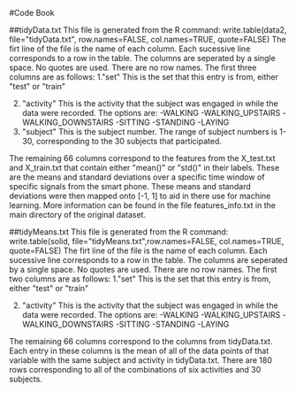 #Code Book

##tidyData.txt
This file is generated from the R command:
	write.table(data2, file="tidyData.txt", row.names=FALSE, col.names=TRUE, quote=FALSE)
The firt line of the file is the name of each column. Each sucessive line corresponds to a row in the table. The columns are seperated by a single space. No quotes are used. There are no row names. The first three columns are as follows:
1."set"
	This is the set that this entry is from, either "test" or "train"

2. "activity"
	This is the activity that the subject was engaged in while the data were recorded. The options are:
		-WALKING
		-WALKING_UPSTAIRS
		-WALKING_DOWNSTAIRS
		-SITTING
		-STANDING
		-LAYING
3. "subject"
	This is the subject number. The range of subject numbers is 1-30, corresponding to the 30 subjects that participated.
	
The remaining 66 columns correspond to the features from the X_test.txt and X_train.txt that contain either "mean()" or "std()" in their labels. These are the means and standard deviations over a specific time window of specific signals from the smart phone. These means and standard deviations were then mapped onto [-1, 1] to aid in there use for machine learning. More information can be found in the file features_info.txt in the main directory of the original dataset.

##tidyMeans.txt
This file is generated from the R command:
	write.table(solid, file="tidyMeans.txt",row.names=FALSE, col.names=TRUE, quote=FALSE)
The firt line of the file is the name of each column. Each sucessive line corresponds to a row in the table. The columns are seperated by a single space. No quotes are used. There are no row names. The first two columns are as follows:
1."set"
	This is the set that this entry is from, either "test" or "train"

2. "activity"
	This is the activity that the subject was engaged in while the data were recorded. The options are:
		-WALKING
		-WALKING_UPSTAIRS
		-WALKING_DOWNSTAIRS
		-SITTING
		-STANDING
		-LAYING

The remaining 66 columns correspond to the columns from tidyData.txt. Each entry in these columns is the mean of all of the data points of that variable with the same subject and activity in tidyData.txt. There are 180 rows corresponding to all of the combinations of six activities and 30 subjects.